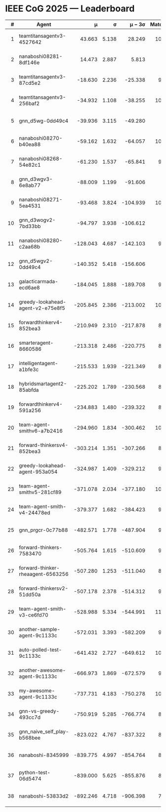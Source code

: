 # IEEE CoG 2025 — Leaderboard

| # | Agent | μ | σ | μ − 3σ | Matches | Updated |
|---:|---|---:|---:|---:|---:|---|
| 1 | teamtitansagentv3-4527642 | 43.663 | 5.138 | 28.249 | 10476 | 2025-08-31 09:00 |
| 2 | nanaboshi08281-8df146e | 14.473 | 2.887 | 5.813 | 396 | 2025-08-31 09:00 |
| 3 | teamtitansagentv3-87cd5e2 | -18.630 | 2.236 | -25.338 | 9418 | 2025-08-31 09:00 |
| 4 | teamtitansagentv3-256baf2 | -34.932 | 1.108 | -38.255 | 10354 | 2025-08-31 09:00 |
| 5 | gnn_d5wg-0dd49c4 | -39.936 | 3.115 | -49.280 | 240 | 2025-08-31 09:00 |
| 6 | nanaboshi08270-b40ea88 | -59.162 | 1.632 | -64.057 | 10260 | 2025-08-31 09:00 |
| 7 | nanaboshi08268-54e82c1 | -61.230 | 1.537 | -65.841 | 9860 | 2025-08-31 09:00 |
| 8 | gnn_d3wgv3-6e8ab77 | -88.009 | 1.199 | -91.606 | 278 | 2025-08-31 09:00 |
| 9 | nanaboshi08271-5ea4531 | -93.468 | 3.824 | -104.939 | 10318 | 2025-08-31 09:00 |
| 10 | gnn_d3wogv2-7bd33bb | -94.797 | 3.938 | -106.612 | 434 | 2025-08-31 09:00 |
| 11 | nanaboshi08280-c2aa68b | -128.043 | 4.687 | -142.103 | 9738 | 2025-08-31 09:00 |
| 12 | gnn_d5wgv2-0dd49c4 | -140.352 | 5.418 | -156.606 | 306 | 2025-08-31 09:00 |
| 13 | galacticarmada-ecd6ae8 | -184.045 | 1.888 | -189.708 | 9420 | 2025-08-31 09:00 |
| 14 | greedy-lookahead-agent-v2-e75e8f5 | -205.845 | 2.386 | -213.002 | 10270 | 2025-08-31 09:00 |
| 15 | forwardthinkerv4-852bea3 | -210.949 | 2.310 | -217.878 | 8248 | 2025-08-31 09:00 |
| 16 | smarteragent-8660586 | -213.318 | 2.486 | -220.775 | 8249 | 2025-08-31 09:00 |
| 17 | intelligentagent-a1bfe3c | -215.533 | 1.939 | -221.349 | 8424 | 2025-08-31 09:00 |
| 18 | hybridsmartagent2-85abfda | -225.202 | 1.789 | -230.568 | 8671 | 2025-08-31 09:00 |
| 19 | forwardthinkerv4-591a256 | -234.883 | 1.480 | -239.322 | 8428 | 2025-08-31 09:00 |
| 20 | team-agent-smithv6-a7b2416 | -294.960 | 1.834 | -300.462 | 10600 | 2025-08-31 09:00 |
| 21 | forward-thinkersv4-852bea3 | -303.214 | 1.351 | -307.266 | 8070 | 2025-08-31 09:00 |
| 22 | greedy-lookahead-agent-953a054 | -324.987 | 1.409 | -329.212 | 9298 | 2025-08-31 09:00 |
| 23 | team-agent-smithv5-281cf89 | -371.078 | 2.034 | -377.180 | 10880 | 2025-08-31 09:00 |
| 24 | team-agent-smith-v4-24478ed | -379.377 | 1.682 | -384.423 | 9598 | 2025-08-31 09:00 |
| 25 | gnn_prgcr-0c77b88 | -482.571 | 1.778 | -487.904 | 9130 | 2025-08-31 09:00 |
| 26 | forward-thinkers-7583470 | -505.764 | 1.615 | -510.609 | 9560 | 2025-08-31 09:00 |
| 27 | forward-thinker-rheaagent-6563256 | -507.280 | 1.253 | -511.040 | 8624 | 2025-08-31 09:00 |
| 28 | forward-thinkersv2-51dd50a | -507.178 | 2.378 | -514.312 | 9116 | 2025-08-31 09:00 |
| 29 | team-agent-smith-v3-ce6fd70 | -528.988 | 5.334 | -544.991 | 11198 | 2025-08-31 09:00 |
| 30 | another-sample-agent-9c1133c | -572.031 | 3.393 | -582.209 | 9960 | 2025-08-31 09:00 |
| 31 | auto-polled-test-9c1133c | -641.432 | 2.727 | -649.612 | 10200 | 2025-08-31 09:00 |
| 32 | another-awesome-agent-9c1133c | -666.973 | 1.869 | -672.579 | 9420 | 2025-08-31 09:00 |
| 33 | my-awesome-agent-9c1133c | -737.731 | 4.183 | -750.278 | 10040 | 2025-08-31 09:00 |
| 34 | gnn-vs-greedy-493cc7d | -750.919 | 5.285 | -766.774 | 8780 | 2025-08-31 09:00 |
| 35 | gnn_naive_self_play-b568bee | -823.022 | 4.767 | -837.322 | 8560 | 2025-08-31 09:00 |
| 36 | nanaboshi-8345999 | -839.775 | 4.997 | -854.764 | 8430 | 2025-08-31 09:00 |
| 37 | python-test-06d5474 | -839.000 | 5.625 | -855.876 | 8660 | 2025-08-31 09:00 |
| 38 | nanaboshi-53833d2 | -892.246 | 4.718 | -906.398 | 7960 | 2025-08-31 09:00 |
